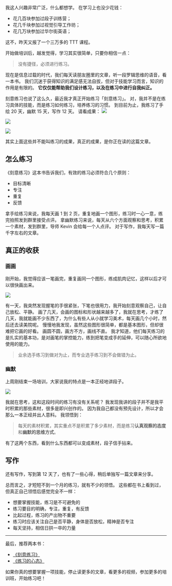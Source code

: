 我这人兴趣非常广泛，什么都想学。
在学习上也没少花钱：
* 花几百块参加过段子训练营；
* 花几千块参加过视觉引导工作坊；
* 花几万块参加过华尔街英语；

这不，昨天又报了一个三万多的 TTT 课程。

开始做培训后，越发觉得，学习其实很简单，只要你相信一点：
>没有捷径，必须进行练习。

现在是信息过载的时代，我们每天读朋友圈里的文章，听一段罗辑思维的语音，看一本书。
我们沉迷于获得知识的满足感无法自拔，但对于技能学习而言，知识的作用是有限的。
**它仅仅能帮助我们设计练习，以及在练习中进行自我纠正。**

刻意练习也说了这么久，最近我才真正开始练习「刻意练习」。
对，我并不是在练习具体的技能，而是练习如何练习，培养练习的习惯。
到目前为止，我练习了手绘 20 天，幽默 15 天，写作 12 天。
请看成果：
![](./_image/2017-02-27-21-22-03.jpg)


![](./_image/2017-02-27-21-25-52.jpg)

![](./_image/2017-02-27-21-28-51.jpg)

其实上面这些并不能叫练习的成果，真正的成果，是你正在读的这篇文章。

## 怎么练习
《刻意练习》这本书告诉我们，有效的练习必须符合几个原则：
* 目标清晰
* 专注
* 重复
* 反馈

拿手绘练习来说，我每天画 1 到 2 页，重复地画一个图形，练习时一心一意，练完拍照发到群里接受点评。
拿幽默练习来说，每天从六个方面观察和思考，积累一个素材，发到群里，导师 Kevin 会给每一个人点评。
对于写作，我每天写一篇千字左右的文章。

## 真正的收获
### 画画
刚开始，我觉得应该一笔画完，重复画同一个图形，练成肌肉记忆，这样以后才可以很快画出来。

![](./_image/2017-02-27-21-36-57.jpg)

有一天，我突然发现握笔的手很紧张，下笔也很用力，我开始刻意观察自己，让自己放松、平静。
画了几天，会画的图标和形状越来越多了，我就在思考，才练了几天，我就能画不少东西了，为什么有些人从小就学习美术，每天画几个小时，然后还去读美院呢。
慢慢地我发现，虽然这些图形很简单，都是基本图形，但却很难把它画的好看。
画圆不圆，画方不方，画线不直。
我才知道，他们每天练习的是扎实的基本功，是对画笔的掌控能力，练到把笔变成手的延伸，可以随心所欲地使用的能力。
>业余选手练习到做对为止，而专业选手练习到不会做错为止。

### 幽默
上周刚结束一场培训，大家说我的特点是一本正经地讲段子。

![](./_image/2017-02-27-21-45-51.jpg)

我就在思考，这和这段时间的练习有没有关系呢？
我发现我讲的段子并不是我平时积累的那些素材，很多是即兴创作的。
因为我自己都没有预先设计，所以才会那么一本正经并出人意料。
我领悟到：
>每天的素材积累，其实重点不是积累了多少素材，而是练习**认真观察的态度**和**幽默的思维方式**。

有了这两个东西，看到什么东西都可以变成素材，段子信手拈来。

## 写作
还有写作，写到第 12 天了，也有了一些心得，稍后单独写一篇文章来分享。

总而言之，才短短不到一个月的练习，就有不少的领悟。
这些都在书上看到过，但真正自己领悟后感觉完全不一样：
* 想要掌握技能，练习是不可避免的
* 练习要目的明确，专注，重复，有反馈
* 比起过程，练习的产出物不重要
* 练习时应该关注自己是否平静，身体是否放松，精神是否专注
* 每天坚持，相信日拱一卒的力量

---
最后，推荐两本书：
* [《刻意练习》](https://book.douban.com/subject/26895993/)
* [《练习的心态》](https://book.douban.com/subject/26911425/)

如果你真的想要掌握一项技能，停止读更多的文章，看更多的视频，参加更多的培训班，开始练习吧！
